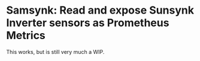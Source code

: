 Samsynk: Read and expose Sunsynk Inverter sensors as Prometheus Metrics
=======================================================================

This works, but is still very much a WIP.